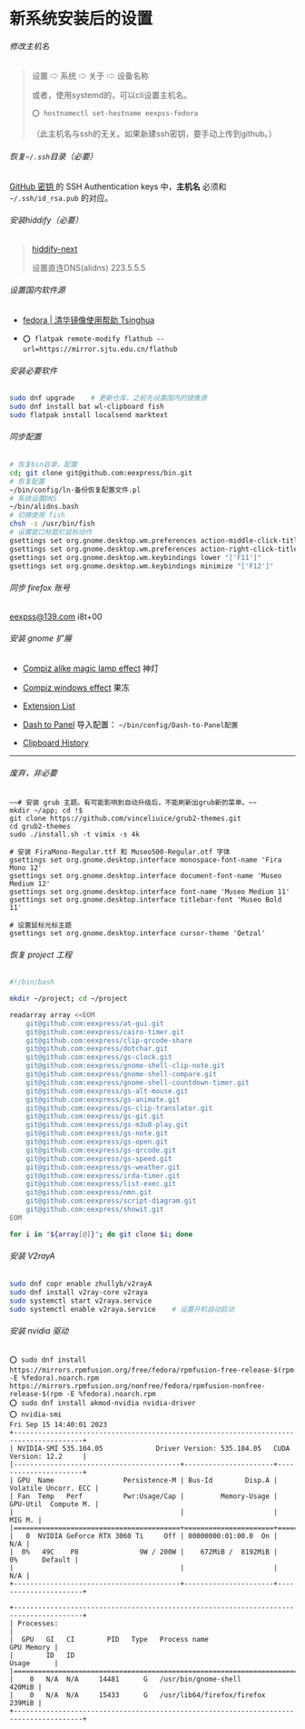 # 新系统安装后的设置

###### 修改主机名

> 设置 ⇨ 系统 ⇨ 关于 ⇨ 设备名称
> 
> 或者，使用systemd的，可以cli设置主机名。
> 
> `⭕ hostnamectl set-hostname eexpss-fedora`
> 
> （此主机名与ssh的无关。如果新建ssh密钥，要手动上传到github。）

###### 恢复`~/.ssh`目录（必要）

[GitHub 密钥 ](https://github.com/settings/keys) 的 SSH Authentication keys 中，**主机名** 必须和 `~/.ssh/id_rsa.pub` 的对应。

###### 安装hiddify（必要）

> [hiddify-next](https://github.com/hiddify/hiddify-next)
> 
> 设置直连DNS(alidns) 223.5.5.5

###### 设置国内软件源

- [fedora | 清华镜像使用帮助 Tsinghua](https://mirrors.tuna.tsinghua.edu.cn/help/fedora/)

- `⭕ flatpak remote-modify flathub --url=https://mirror.sjtu.edu.cn/flathub`

###### 安装必要软件

```bash
sudo dnf upgrade    # 更新仓库，之前先设置国内的镜像源
sudo dnf install bat wl-clipboard fish
sudo flatpak install localsend marktext
```

###### 同步配置

```bash
# 恢复bin目录，配置
cd; git clone git@github.com:eexpress/bin.git
# 恢复配置
~/bin/config/ln-备份恢复配置文件.pl
# 系统设置DNS
~/bin/alidns.bash
# 切换使用 fish
chsh -s /usr/bin/fish
# 设置窗口标题栏鼠标动作
gsettings set org.gnome.desktop.wm.preferences action-middle-click-titlebar 'lower'
gsettings set org.gnome.desktop.wm.preferences action-right-click-titlebar 'minimize'
gsettings set org.gnome.desktop.wm.keybindings lower "['F11']"
gsettings set org.gnome.desktop.wm.keybindings minimize "['F12']"

```

###### 同步 firefox 账号

[eexpss@139.com](mailto:eexpss@139.com) i8t+00

###### 安装 gnome 扩展

- [Compiz alike magic lamp effect](https://extensions.gnome.org/extension/3740/compiz-alike-magic-lamp-effect/)  神灯

- [Compiz windows effect](https://extensions.gnome.org/extension/3210/compiz-windows-effect/)  果冻

- [Extension List](https://extensions.gnome.org/extension/3088/extension-list/) 

- [Dash to Panel](https://extensions.gnome.org/extension/1160/dash-to-panel/)  导入配置： `~/bin/config/Dash-to-Panel配置`

- [Clipboard History](https://extensions.gnome.org/extension/4839/clipboard-history/)

---

###### 废弃，非必要

```
~~# 安装 grub 主题。有可能影响到自动升级后，不能刷新出grub新的菜单。~~
mkdir ~/app; cd !$
git clone https://github.com/vinceliuice/grub2-themes.git
cd grub2-themes
sudo ./install.sh -t vimix -s 4k

# 安装 FiraMono-Regular.ttf 和 Museo500-Regular.otf 字体
gsettings set org.gnome.desktop.interface monospace-font-name 'Fira Mono 12'
gsettings set org.gnome.desktop.interface document-font-name 'Museo Medium 12'
gsettings set org.gnome.desktop.interface font-name 'Museo Medium 11'
gsettings set org.gnome.desktop.interface titlebar-font 'Museo Bold 11'

# 设置鼠标光标主题
gsettings set org.gnome.desktop.interface cursor-theme 'Qetzal'
```

###### 恢复 project 工程

```bash
#!/bin/bash

mkdir ~/project; cd ~/project

readarray array <<EOM
    git@github.com:eexpress/at-gui.git
    git@github.com:eexpress/cairo-timer.git
    git@github.com:eexpress/clip-qrcode-share
    git@github.com:eexpress/dotchar.git
    git@github.com:eexpress/gs-clock.git
    git@github.com:eexpress/gnome-shell-clip-note.git
    git@github.com:eexpress/gnome-shell-compare.git
    git@github.com:eexpress/gnome-shell-countdown-timer.git
    git@github.com:eexpress/gs-alt-mouse.git
    git@github.com:eexpress/gs-animate.git
    git@github.com:eexpress/gs-clip-translator.git
    git@github.com:eexpress/gs-git.git
    git@github.com:eexpress/gs-m3u8-play.git
    git@github.com:eexpress/gs-note.git
    git@github.com:eexpress/gs-open.git
    git@github.com:eexpress/gs-qrcode.git
    git@github.com:eexpress/gs-speed.git
    git@github.com:eexpress/gs-weather.git
    git@github.com:eexpress/irda-timer.git
    git@github.com:eexpress/list-exec.git
    git@github.com:eexpress/nmn.git
    git@github.com:eexpress/script-diagram.git
    git@github.com:eexpress/showit.git
EOM

for i in "${array[@]}"; do git clone $i; done
```



###### 安装 V2rayA

```bash
sudo dnf copr enable zhullyb/v2rayA
sudo dnf install v2ray-core v2raya
sudo systemctl start v2raya.service
sudo systemctl enable v2raya.service    # 设置开机自动启动
```

###### 安装 nvidia 驱动

```
⭕ sudo dnf install https://mirrors.rpmfusion.org/free/fedora/rpmfusion-free-release-$(rpm -E %fedora).noarch.rpm https://mirrors.rpmfusion.org/nonfree/fedora/rpmfusion-nonfree-release-$(rpm -E %fedora).noarch.rpm
⭕ sudo dnf install akmod-nvidia nvidia-driver
⭕ nvidia-smi
Fri Sep 15 14:40:01 2023       
+---------------------------------------------------------------------------------------+
| NVIDIA-SMI 535.104.05             Driver Version: 535.104.05   CUDA Version: 12.2     |
|-----------------------------------------+----------------------+----------------------+
| GPU  Name                 Persistence-M | Bus-Id        Disp.A | Volatile Uncorr. ECC |
| Fan  Temp   Perf          Pwr:Usage/Cap |         Memory-Usage | GPU-Util  Compute M. |
|                                         |                      |               MIG M. |
|=========================================+======================+======================|
|   0  NVIDIA GeForce RTX 3060 Ti     Off | 00000000:01:00.0  On |                  N/A |
|  0%   49C    P8               9W / 200W |    672MiB /  8192MiB |      0%      Default |
|                                         |                      |                  N/A |
+-----------------------------------------+----------------------+----------------------+

+---------------------------------------------------------------------------------------+
| Processes:                                                                            |
|  GPU   GI   CI        PID   Type   Process name                            GPU Memory |
|        ID   ID                                                             Usage      |
|=======================================================================================|
|    0   N/A  N/A     14481      G   /usr/bin/gnome-shell                        420MiB |
|    0   N/A  N/A     15433      G   /usr/lib64/firefox/firefox                  239MiB |
+---------------------------------------------------------------------------------------+
```
